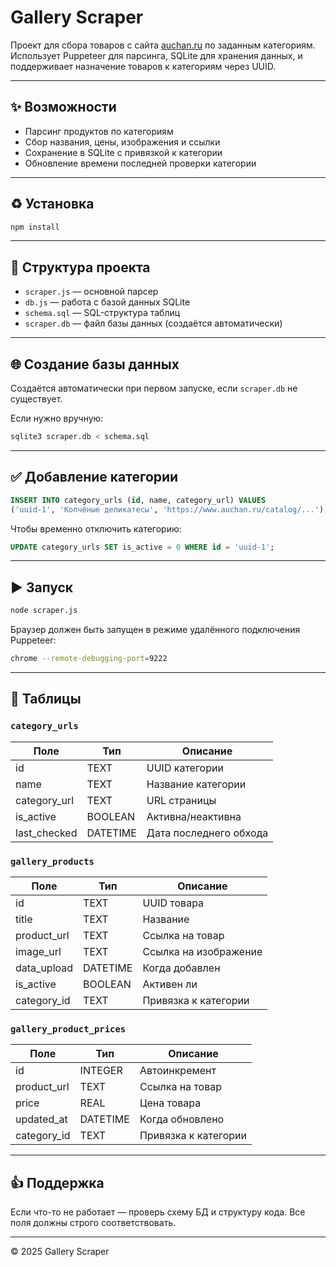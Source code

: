 # Gallery Scraper

Проект для сбора товаров с сайта [auchan.ru](https://www.auchan.ru) по заданным категориям. Использует Puppeteer для парсинга, SQLite для хранения данных, и поддерживает назначение товаров к категориям через UUID.

---

## ✨ Возможности

* Парсинг продуктов по категориям
* Сбор названия, цены, изображения и ссылки
* Сохранение в SQLite с привязкой к категории
* Обновление времени последней проверки категории

---

## ♻️ Установка

```bash
npm install
```

---

## 📂 Структура проекта

* `scraper.js` — основной парсер
* `db.js` — работа с базой данных SQLite
* `schema.sql` — SQL-структура таблиц
* `scraper.db` — файл базы данных (создаётся автоматически)

---

## 🌐 Создание базы данных

Создаётся автоматически при первом запуске, если `scraper.db` не существует.

Если нужно вручную:

```bash
sqlite3 scraper.db < schema.sql
```

---

## ✅ Добавление категории

```sql
INSERT INTO category_urls (id, name, category_url) VALUES
('uuid-1', 'Копчёные деликатесы', 'https://www.auchan.ru/catalog/...');
```

Чтобы временно отключить категорию:

```sql
UPDATE category_urls SET is_active = 0 WHERE id = 'uuid-1';
```

---

## ▶️ Запуск

```bash
node scraper.js
```

Браузер должен быть запущен в режиме удалённого подключения Puppeteer:

```bash
chrome --remote-debugging-port=9222
```

---

## 💾 Таблицы

### `category_urls`

| Поле          | Тип      | Описание               |
| ------------- | -------- | ---------------------- |
| id            | TEXT     | UUID категории         |
| name          | TEXT     | Название категории     |
| category\_url | TEXT     | URL страницы           |
| is\_active    | BOOLEAN  | Активна/неактивна      |
| last\_checked | DATETIME | Дата последнего обхода |

### `gallery_products`

| Поле         | Тип      | Описание              |
| ------------ | -------- | --------------------- |
| id           | TEXT     | UUID товара           |
| title        | TEXT     | Название              |
| product\_url | TEXT     | Ссылка на товар       |
| image\_url   | TEXT     | Ссылка на изображение |
| data\_upload | DATETIME | Когда добавлен        |
| is\_active   | BOOLEAN  | Активен ли            |
| category\_id | TEXT     | Привязка к категории  |

### `gallery_product_prices`

| Поле         | Тип      | Описание             |
| ------------ | -------- | -------------------- |
| id           | INTEGER  | Автоинкремент        |
| product\_url | TEXT     | Ссылка на товар      |
| price        | REAL     | Цена товара          |
| updated\_at  | DATETIME | Когда обновлено      |
| category\_id | TEXT     | Привязка к категории |

---

## 👍 Поддержка

Если что-то не работает — проверь схему БД и структуру кода. Все поля должны строго соответствовать.

---

© 2025 Gallery Scraper
